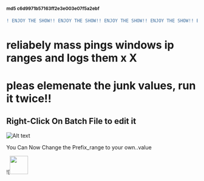 #### <SUP>md5 c6d9971b57163ff2e3e003e07f5a2ebf</SUP>
```DIFF 
! ENJOY THE SHOW!! ENJOY THE SHOW!! ENJOY THE SHOW!! ENJOY THE SHOW!! ENJOY THE SHOW!! ENJOY THE SHOW!
```
# reliabely  mass  pings windows ip ranges and logs them x X
# pleas elemenate the junk values, run it twice!!
<h2> Right-Click On Batch File to edit it</h2>
  
![Alt text](https://raw.githubusercontent.com/itsjstme/MASS_PINGER/main/DEMO.png)
  
You Can Now Change the Prefix_range to your own..value

![<img src="https://raw.githubusercontent.com/itsjstme/MASS_PINGER/main/Screenshot%20(23).png"  width="48">
